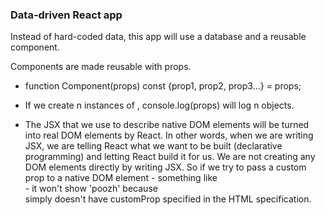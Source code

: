 ### Data-driven React app

Instead of hard-coded data, this app will use a database and a reusable component.

Components are made reusable with props.

 - function Component(props)
 const {prop1, prop2, prop3...} = props;

 - If we create n instances of <Component />, console.log(props) will log n objects.

* The JSX that we use to describe native DOM elements will be turned into real DOM elements by React. In other words, when we are writing JSX, we are telling React what we want to be built (declarative programming) and letting React build it for us. We are not creating any DOM elements directly by writing JSX.
So if we try to pass a custom prop to a native DOM element - something like <div customProp={poozh}> - it won't show 'poozh' because <div> simply doesn't have customProp specified in the HTML specification. 
